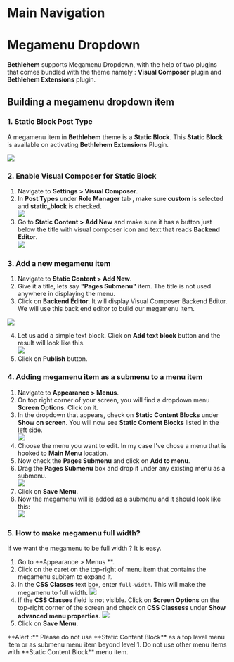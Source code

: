 # Main Navigation

# Megamenu Dropdown

**Bethlehem** supports Megamenu Dropdown, with the help of two plugins that comes bundled with the theme namely :  **Visual Composer** plugin and **Bethlehem Extensions** plugin.

## Building a megamenu dropdown item

### 1. Static Block Post Type

A megamenu item in **Bethlehem** theme is a **Static Block**. This **Static Block** is available on activating **Bethlehem Extensions** Plugin.

![](http://transvelo.github.io/docs/bethlehem/images/admin-static-content.png)

### 2. Enable Visual Composer for Static Block

1. Navigate to **Settings > Visual Composer**.
2. In **Post Types** under **Role Manager** tab , make sure **custom** is selected and **static_block** is checked.<br/>![](http://transvelo.github.io/docs/bethlehem/images/vc-settings.png)
3. Go to **Static Content > Add New** and make sure it has a button just below the title with visual composer icon and text that reads **Backend Editor**.<br/>![](http://transvelo.github.io/docs/bethlehem/images/visual-composer-button.png)

### 3. Add a new megamenu item

1. Navigate to **Static Content > Add New**.
2. Give it a title, lets say **"Pages Submenu"** item. The title is not used anywhere in displaying the menu.
3. Click on **Backend Editor**. It will display Visual Composer Backend Editor. We will use this back end editor to build our megamenu item.

 ![](http://transvelo.github.io/docs/bethlehem/images/test-megamenu-item.png)

4. Let us add a simple text block. Click on **Add text block** button and the result will look like this.<br/>![](http://transvelo.github.io/docs/bethlehem/images/add-text-block.png)
5. Click on **Publish** button.

### 4. Adding megamenu item as a submenu to a menu item

1. Navigate to **Appearance > Menus**.
2. On top right corner of your screen, you will find a dropdown menu **Screen Options**. Click on it.
3. In the dropdown that appears, check on **Static Content Blocks** under **Show on screen**. You will now see **Static Content Blocks** listed in the left side. <br/>![](http://transvelo.github.io/docs/bethlehem/images/static-content-block-left-menu.png)
4. Choose the menu you want to edit. In my case I've chose a menu that is hooked to **Main Menu** location.
5. Now check the **Pages Submenu** and click on **Add to menu**.
6. Drag the **Pages Submenu** box and drop it under any existing menu as a submenu.<br/>
![](http://transvelo.github.io/docs/bethlehem/images/static-block-submenu.png)
7. Click on **Save Menu**.
8. Now the megamenu will is added as a submenu and it should look like this: <br/> ![](http://transvelo.github.io/docs/bethlehem/images/megamenu-as-submenu.png)

### 5. How to make megamenu full width?

If we want the megamenu to be full width ? It is easy.

1. Go to **Appearance > Menus **.
2. Click on the caret on the top-right of menu item that contains the megamenu subitem to expand it.
3. In the **CSS Classes** text box, enter `full-width`. This will make the megamenu to full width.
![](http://transvelo.github.io/docs/bethlehem/images/menu-css-class-enable.png)
4. If the **CSS Classes** field is not visible. Click on **Screen Options** on the top-right corner of the screen and check on **CSS Classess** under **Show advanced menu properties**.
![](http://transvelo.github.io/docs/bethlehem/images/make-menu-full-width.png)
4. Click on **Save Menu**.

<div class="alert alert-danger">**Alert :** Please do not use **Static Content Block** as a top level menu item or as submenu menu item beyond level 1. Do not use other menu items with **Static Content Block** menu item.</div>
